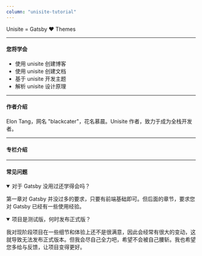 ```yaml
---
column: "unisite-tutorial"
---
```


<Aside color="blue">

Unisite = Gatsby ❤️ Themes

</Aside>

---

#### 您将学会

- 使用 unisite 创建博客
- 使用 unisite 创建文档
- 基于 unisite 开发主题
- 解析 unisite 设计原理

---

#### 作者介绍

Elon Tang，网名 <Highlight color="cyan">"blackcater"</Highlight>，花名<Highlight>慕晨</Highlight>。Unisite 作者，致力于成为全栈开发者。

---

#### 专栏介绍

---

#### 常见问题

<details open>
  <summary>对于 Gatsby 没用过还学得会吗？</summary>

第一章对 Gatsby 并没过多的要求，只要有前端基础即可。但后面的章节，要求您对 Gatsby 已经有一些使用经验。

</details>

<details open>
  <summary>项目是测试版，何时发布正式版？</summary>

我对现阶段项目在一些细节和体验上还不是很满意，因此会经常有很大的变动，这就导致无法发布正式版本。但我会尽自己全力吧，希望不会被自己腰斩。我也希望您多给与反馈，让项目变得更好。

</details>
